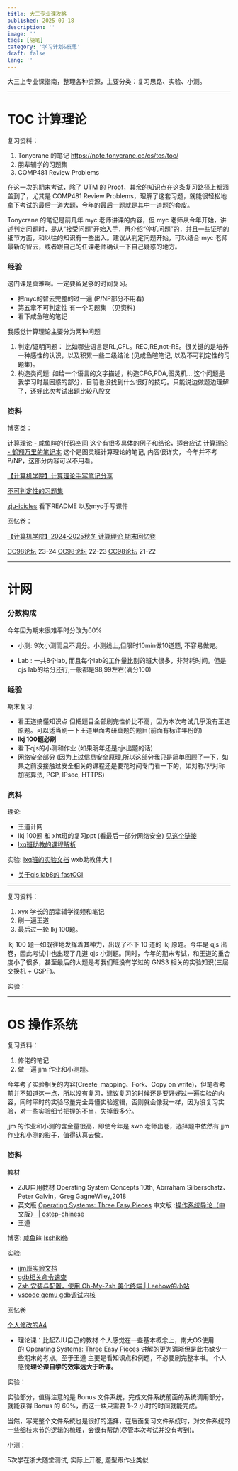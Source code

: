 ```yaml
---
title: 大三专业课攻略
published: 2025-09-18
description: ''
image: ''
tags: [随笔]
category: '学习计划&反思'
draft: false 
lang: ''
---
```

大三上专业课指南，整理各种资源，主要分类：复习思路、实验、小测。

---
# TOC 计算理论

复习资料：

1. Tonycrane 的笔记 https://note.tonycrane.cc/cs/tcs/toc/
2. 朋辈辅学的习题集
3. COMP481 Review Problems

在这一次的期末考试，除了 UTM 的 Proof，其余的知识点在这条复习路径上都涵盖到了，尤其是 COMP481 Review Problems，理解了这套习题，就能很轻松地拿下考试的最后一道大题，今年的最后一题就是其中一道题的套皮。

Tonycrane 的笔记是前几年 myc 老师讲课的内容，但 myc 老师从今年开始，讲述判定问题时，是从“接受问题”开始入手，再介绍“停机问题”的，并且一些证明的细节方面，和以往的知识有一些出入。建议从判定问题开始，可以结合 myc 老师最新的智云，或者跟自己的任课老师确认一下自己疑惑的地方。

### **经验**

这门课是真难啊。一定要留足够的时间复习。

- 把myc的智云完整的过一遍 (P/NP部分不用看)
- 第五章不可判定性 有一个习题集 （见资料)
- 看下咸鱼暄的笔记

我感觉计算理论主要分为两种问题

1. 判定/证明问题： 比如哪些语言是RL,CFL。REC,RE,not-RE。很关键的是培养一种感性的认识，以及积累一些二级结论 (见咸鱼暄笔记, 以及不可判定性的习题集)。
2. 构造类问题: 如给一个语言的文字描述，构造CFG,PDA,图灵机… 这个问题是我学习时最困惑的部分，目前也没找到什么很好的技巧。只能说边做题边理解了，还好此次考试出题比较八股文

### **资料**

博客类：

[计算理论 - 咸鱼暄的代码空间](https://xuan-insr.github.io/other_courses/theory_of_computation/) 这个有很多具体的例子和结论，适合应试 [计算理论 - 鹤翔万里的笔记本](https://note.tonycrane.cc/cs/tcs/toc) 这个是图灵班计算理论的笔记, 内容很详实， 今年并不考P/NP，这部分内容可以不用看。

[【计算机学院】计算理论手写笔记分享](https://www.cc98.org/topic/5533397)

[不可判定性的习题集](https://www.cs.rice.edu/~nakhleh/COMP481/final_review_sp06_sol.pdf)

[zju-icicles](https://github.com/QSCTech/zju-icicles/tree/master/%E8%AE%A1%E7%AE%97%E7%90%86%E8%AE%BA/) 看下README 以及myc手写课件

回忆卷：

[【计算机学院】2024-2025秋冬 计算理论 期末回忆卷](https://www.cc98.org/topic/6086172)

[CC98论坛](https://www.cc98.org/topic/5796586) 23-24 [CC98论坛](https://www.cc98.org/topic/5531373) 22-23 [CC98论坛](https://www.cc98.org/topic/5235660) 21-22

---
# 计网
### 分数构成

今年因为期末很难平时分改为60%

- 小测: 9次小测而且不调分。小测线上,但限时10min做10道题, 不容易做完。
    
- Lab : 一共8个lab, 而且每个lab的工作量比别的班大很多，非常耗时间。但是qjs lab的给分还行,一般都是98,99左右(满分100)
    

### 经验

期末复习:

- 看王道搞懂知识点 但把题目全部刷完性价比不高，因为本次考试几乎没有王道原题。可以适当刷一下王道里面考研真题的题目(前面有标注年份的)
- **lkj 100题必刷**
- 看下qjs的小测和作业 (如果明年还是qjs出题的话)
- 网络安全部分 (因为上过信息安全原理,所以这部分我只是简单回顾了一下，如果之前没接触过安全相关的课程还是要花时间专门看一下的，如对称/非对称加密算法, PGP, IPsec, HTTPS)

### 资料

理论:

- 王道计网
- lkj 100题 和 xht班的复习ppt (看最后一部分网络安全) [见这个链接](https://github.com/birchtree2/ZJUCourseMaterial/tree/main/%E8%AE%A1%E7%BD%91%E6%9C%9F%E6%9C%AB%E5%A4%8D%E4%B9%A0)
- [lxq班助教的课程解析](https://zjucomp.net/notes/terms)

实验: [lxq班的实验文档](https://zjucomp.net/docs/intro/) wxb助教伟大！

- [关于qjs lab8的 fastCGI](https://github.com/birchtree2/ZJUCourseMaterial/blob/main/%E8%AE%A1%E7%BD%91%E5%AE%9E%E9%AA%8C/fastcgi.pdf)

---
复习资料：

1. xyx 学长的朋辈辅学视频和笔记
2. 刷一遍王道
3. 最后过一轮 lkj 100题。

lkj 100 题一如既往地发挥着其神力，出现了不下 10 道的 lkj 原题。今年是 qjs 出卷，因此考试中也出现了几道 qjs 小测题。同时，今年的期末考试，和王道的重合度小了很多，甚至最后的大题是考我们班没有学过的 GNS3 相关的实验知识(三层交换机 + OSPF)。

实验：

---
# OS 操作系统

复习资料：

1. 修佬的笔记
2. 做一遍 jjm 作业和小测题。

今年考了实验相关的内容(Create_mapping、Fork、Copy on write)，但笔者考前并不知道这一点，所以没有复习，建议复习的时候还是要好好过一遍实验的内容，同时平时的实验尽量完全弄懂实验逻辑，否则就会像我一样，因为没复习实验，对一些实验细节把握的不当，失掉很多分。

jjm 的作业和小测的含金量很高，即使今年是 swb 老师出卷，选择题中依然有 jjm 作业和小测的影子，值得认真去做。

### **资料**

教材

- ZJU自用教材 Operating System Concepts 10th, Abrraham Silberschatz、Peter Galvin，Greg GagneWiley,2018
- 英文版 [Operating Systems: Three Easy Pieces](https://pages.cs.wisc.edu/~remzi/OSTEP/) 中文版 :[操作系统导论（中文版） | ostep-chinese](https://itanken.github.io/ostep-chinese/)
- 王道

博客: [咸鱼暄](https://xuan-insr.github.io/%E6%A0%B8%E5%BF%83%E7%9F%A5%E8%AF%86/os) [Isshiki修](https://note.isshikih.top/cour_note/D3QD_OperatingSystem/)

实验:

- [jjm班实验文档](https://zju-sec.github.io/os24fall-stu/)
- [gdb相关命令速查](https://note.tonycrane.cc/cs/tools/gdb/)
- [Zsh 安装与配置，使用 Oh-My-Zsh 美化终端 | Leehow的小站](https://www.haoyep.com/posts/zsh-config-oh-my-zsh/)
- [vscode qemu gdb调试内核](https://zhuanlan.zhihu.com/p/105069730)

[回忆卷](https://www.cc98.org/topic/6087595)

[个人修改的A4](https://github.com/birchtree2/ZJUCourseMaterial/tree/main/%E6%93%8D%E4%BD%9C%E7%B3%BB%E7%BB%9F)

- 理论课：比起ZJU自己的教材 个人感觉在一些基本概念上，南大OS使用的 [Operating Systems: Three Easy Pieces](https://pages.cs.wisc.edu/~remzi/OSTEP/) 讲解的更为清晰但是此书缺少一些期末的考点。至于王道 主要是看知识点和例题，不必要刷完整本书。 个人感觉**理论课自学的效率远大于听课。**

实验：

实验部分，值得注意的是 Bonus 文件系统，完成文件系统前面的系统调用部分，就能获得 Bonus 的 60%，而这一块只需要 1~2 小时的时间就能完成。

当然，写完整个文件系统也是很好的选择，在后面复习文件系统时，对文件系统的一些细枝末节的逻辑的梳理，会很有帮助(尽管本次考试并没有考到)。

小测：

5次学在浙大随堂测试, 实际上开卷, 题型跟作业类似
